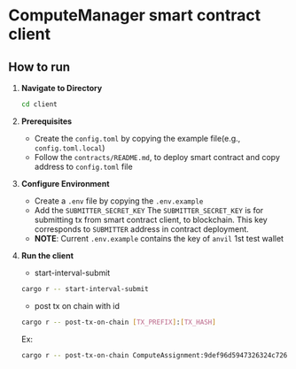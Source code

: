 # ComputeManager smart contract client

## How to run

1. **Navigate to Directory**
    ```sh
    cd client
    ```

2. **Prerequisites**
    - Create the `config.toml` by copying the example file(e.g., `config.toml.local`)
    - Follow the `contracts/README.md`, to deploy smart contract and copy address to `config.toml` file

3. **Configure Environment**
    - Create a `.env` file by copying the `.env.example` 
    - Add the `SUBMITTER_SECRET_KEY`
      The `SUBMITTER_SECRET_KEY` is for submitting tx from smart contract client, to blockchain. This key corresponds to `SUBMITTER` address in contract deployment.
    - **NOTE**: Current `.env.example` contains the key of `anvil` 1st test wallet

4. **Run the client**
    - start-interval-submit
    ```sh
    cargo r -- start-interval-submit
    ```

    - post tx on chain with id
    ```sh
    cargo r -- post-tx-on-chain [TX_PREFIX]:[TX_HASH]
    ```
    Ex:
    ```sh
    cargo r -- post-tx-on-chain ComputeAssignment:9def96d5947326324c72633df4ed65acf79fe34861d38071072cbc4fea4015d9